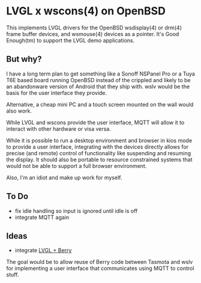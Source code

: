 # LVGL x wscons(4) on OpenBSD

This implements LVGL drivers for the OpenBSD wsdisplay(4) or drm(4)
frame buffer devices, and wsmouse(4) devices as a pointer. It's
Good Enough(tm) to support the LVGL demo applications.

## But why?

I have a long term plan to get something like a Sonoff NSPanel Pro
or a Tuya T6E based board running OpenBSD instead of the crippled
and likely to be an abandonware version of Android that they ship
with. wslv would be the basis for the user interface they provide.

Alternative, a cheap mini PC and a touch screen mounted on the wall
would also work.

While LVGL and wscons provide the user interface, MQTT will allow
it to interact with other hardware or visa versa.

While it is possible to run a desktop environment and browser in
kios mode to provide a user interface, integrating with the devices
directly allows for precise (and remote) control of functionality
like suspending and resuming the display. It should also be portable
to resource constrained systems that would not be able to support
a full browser environment.

Also, I'm an idiot and make up work for myself.

## To Do

- fix idle handling so input is ignored until idle is off
- integrate MQTT again

## Ideas

- integrate [LVGL + Berry](https://github.com/lvgl/lv_binding_berry)

The goal would be to allow reuse of Berry code between Tasmota and
wslv for implementing a user interface that communicates using MQTT
to control stuff.
